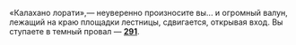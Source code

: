 «Калахано лорати»,— неуверенно произносите вы... и огромный валун, лежащий на краю площадки лестницы, сдвигается, открывая вход. Вы ступаете в темный провал — [**291**](#n_291).

